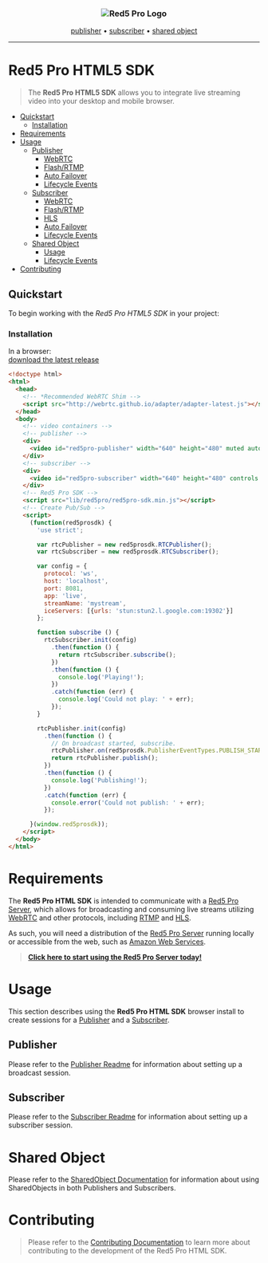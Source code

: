 <h3 align="center">
  <img src="assets/red5pro_logo.png" alt="Red5 Pro Logo" />
</h3>
<p align="center">
  <a href="PUBLISHER_README.md">publisher</a> &bull;
  <a href="SUBSCRIBER_README.md">subscriber</a> &bull;
  <a href="SHARED_OBJECT_README.md">shared object</a>
</p>

---

# Red5 Pro HTML5 SDK
> The **Red5 Pro HTML5 SDK** allows you to integrate live streaming video into your desktop and mobile browser.

* [Quickstart](#quickstart)
  * [Installation](#installation)
* [Requirements](#requirements)
* [Usage](#usage)
  * [Publisher](#publisher)
    * [WebRTC](PUBLISHER_README.md#webrtc)
    * [Flash/RTMP](PUBLISHER_README.md#flash)
    * [Auto Failover](PUBLISHER_README.md#auto-failover-and-order)
    * [Lifecycle Events](PUBLISHER_README.md#lifecycle-events)
  * [Subscriber](#subscriber)
    * [WebRTC](SUBSCRIBER_README.md#webrtc)
    * [Flash/RTMP](SUBSCRIBER_README.md#flash)
    * [HLS](SUBSCRIBER_README.md#hls)
    * [Auto Failover](SUBSCRIBER_README.md#auto-failover-and-order)
    * [Lifecycle Events](SUBSCRIBER_README.md#lifecycle-events)
  * [Shared Object](#shared-object)
    * [Usage](SHARED_OBJECT_README.md#shared-object-usage)
    * [Lifecycle Events](SHARED_OBJECT_README.md#lifecycle-events-shared-object)
* [Contributing](#contributing)

## Quickstart
To begin working with the *Red5 Pro HTML5 SDK* in your project:

### Installation
In a browser:  
[download the latest release](https://account.red5pro.com/download)

```html
<!doctype html>
<html>
  <head>
    <!-- *Recommended WebRTC Shim -->
    <script src="http://webrtc.github.io/adapter/adapter-latest.js"></script>
  </head>
  <body>
    <!-- video containers -->
    <!-- publisher -->
    <div>
      <video id="red5pro-publisher" width="640" height="480" muted autoplay></video>
    </div>
    <!-- subscriber -->
    <div>
      <video id="red5pro-subscriber" width="640" height="480" controls autoplay></video>
    </div>
    <!-- Red5 Pro SDK -->
    <script src="lib/red5pro/red5pro-sdk.min.js"></script>
    <!-- Create Pub/Sub -->
    <script>
      (function(red5prosdk) {
        'use strict';

        var rtcPublisher = new red5prosdk.RTCPublisher();
        var rtcSubscriber = new red5prosdk.RTCSubscriber();

        var config = {
          protocol: 'ws',
          host: 'localhost',
          port: 8081,
          app: 'live',
          streamName: 'mystream',
          iceServers: [{urls: 'stun:stun2.l.google.com:19302'}]
        };

        function subscribe () {
          rtcSubscriber.init(config)
            .then(function () {
              return rtcSubscriber.subscribe();
            })
            .then(function () {
              console.log('Playing!');
            })
            .catch(function (err) {
              console.log('Could not play: ' + err);
            });
        }

        rtcPublisher.init(config)
          .then(function () {
            // On broadcast started, subscribe.
            rtcPublisher.on(red5prosdk.PublisherEventTypes.PUBLISH_START, subscribe);
            return rtcPublisher.publish();
          })
          .then(function () {
            console.log('Publishing!');
          })
          .catch(function (err) {
            console.error('Could not publish: ' + err);
          });

      }(window.red5prosdk));
    </script>
  </body>
</html>
```

# Requirements
The **Red5 Pro HTML SDK** is intended to communicate with a [Red5 Pro Server](https://www.red5pro.com/), which allows for broadcasting and consuming live streams utilizing [WebRTC](https://developer.mozilla.org/en-US/docs/Web/Guide/API/WebRTC) and other protocols, including [RTMP](https://en.wikipedia.org/wiki/Real_Time_Messaging_Protocol) and [HLS](https://en.wikipedia.org/wiki/HTTP_Live_Streaming).

As such, you will need a distribution of the [Red5 Pro Server](https://www.red5pro.com/) running locally or accessible from the web, such as [Amazon Web Services](https://www.red5pro.com/docs/server/awsinstall/).

> **[Click here to start using the Red5 Pro Server today!](https://account.red5pro.com/login)**

# Usage
This section describes using the **Red5 Pro HTML SDK** browser install to create sessions for a [Publisher](#publisher) and a [Subscriber](#subscriber).

## Publisher
Please refer to the [Publisher Readme](PUBLISHER_README.md) for information about setting up a broadcast session.

## Subscriber
Please refer to the [Subscriber Readme](SUBSCRIBER_README.md) for information about setting up a subscriber session.

# Shared Object
Please refer to the [SharedObject Documentation](SHARED_OBJECT_README.md) for information about using SharedObjects in both Publishers and Subscribers.

# Contributing
> Please refer to the [Contributing Documentation](CONTRIBUTING.md) to learn more about contributing to the development of the Red5 Pro HTML SDK.
